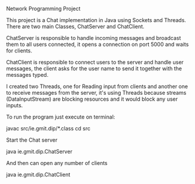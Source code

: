 Network Programming Project

This project is a Chat implementation in Java using Sockets and Threads.
There are two main Classes, ChatServer and ChatClient.

ChatServer is responsible to handle incoming messages and broadcast them to all users connected, it opens a connection on port 5000 and waits for clients.

ChatClient is responsible to connect users to the server and handle user messages, the client asks for the user name to send it together with the messages typed.

I created two Threads, one for Reading input from clients and another one to receive messages from the server, it's using Threads because streams (DataInputStream) are blocking resources and it would block any user inputs.

To run the program just execute on terminal:

javac src/ie.gmit.dip/*.class
cd src

Start the Chat server

java ie.gmit.dip.ChatServer

And then can open any number of clients

java ie.gmit.dip.ChatClient
